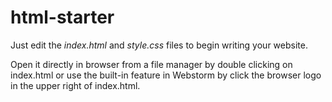 # html-starter 

Just edit the *index.html* and *style.css* files to begin writing your website.

Open it directly in browser from a file manager by double clicking on index.html or use the built-in feature in Webstorm by click the browser logo in the upper right of index.html.